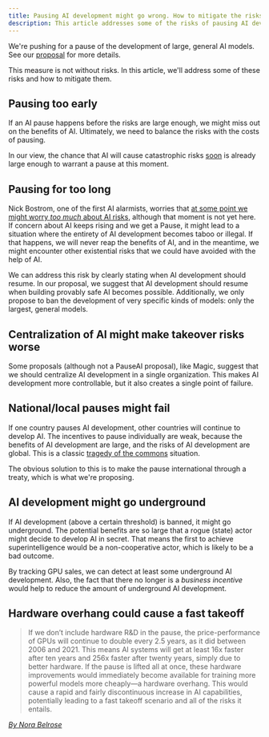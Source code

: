 ```yaml
---
title: Pausing AI development might go wrong. How to mitigate the risks?
description: This article addresses some of the risks of pausing AI development, and how to mitigate them.
---
```


We're pushing for a pause of the development of large, general AI models.
See our [proposal](/proposal) for more details.

This measure is not without risks.
In this article, we'll address some of these risks and how to mitigate them.

## Pausing too early

If an AI pause happens before the risks are large enough, we might miss out on the benefits of AI.
Ultimately, we need to balance the risks with the costs of pausing.

In our view, the chance that AI will cause catastrophic risks [soon](/urgency) is already large enough to warrant a pause at this moment.

## Pausing for too long

Nick Bostrom, one of the first AI alarmists, worries that [at some point we might worry _too much_ about AI risks](https://twitter.com/jachaseyoung/status/1723325057056010680), although that moment is not yet here.
If concern about AI keeps rising and we get a Pause, it might lead to a situation where the entirety of AI development becomes taboo or illegal.
If that happens, we will never reap the benefits of AI, and in the meantime, we might encounter other existential risks that we could have avoided with the help of AI.

We can address this risk by clearly stating when AI development should resume.
In our proposal, we suggest that AI development should resume when building provably safe AI becomes possible.
Additionally, we only propose to ban the development of very specific kinds of models: only the largest, general models.

## Centralization of AI might make takeover risks worse

Some proposals (although not a PauseAI proposal), like Magic, suggest that we should centralize AI development in a single organization.
This makes AI development more controllable, but it also creates a single point of failure.

## National/local pauses might fail

If one country pauses AI development, other countries will continue to develop AI.
The incentives to pause individually are weak, because the benefits of AI development are large, and the risks of AI development are global.
This is a classic [tragedy of the commons](https://en.wikipedia.org/wiki/Tragedy_of_the_commons) situation.

The obvious solution to this is to make the pause international through a treaty, which is what we're proposing.

## AI development might go underground

If AI development (above a certain threshold) is banned, it might go underground.
The potential benefits are so large that a rogue (state) actor might decide to develop AI in secret.
That means the first to achieve superintelligence would be a non-cooperative actor, which is likely to be a bad outcome.

By tracking GPU sales, we can detect at least some underground AI development.
Also, the fact that there no longer is a _business incentive_ would help to reduce the amount of underground AI development.

## Hardware overhang could cause a fast takeoff

> If we don’t include hardware R&D in the pause, the price-performance of GPUs will continue to double every 2.5 years, as it did between 2006 and 2021.
> This means AI systems will get at least 16x faster after ten years and 256x faster after twenty years, simply due to better hardware.
> If the pause is lifted all at once, these hardware improvements would immediately become available for training more powerful models more cheaply—a hardware overhang.
> This would cause a rapid and fairly discontinuous increase in AI capabilities, potentially leading to a fast takeoff scenario and all of the risks it entails.

[_By Nora Belrose_](https://bounded-regret.ghost.io/ai-pause-will-likely-backfire-by-nora/)

